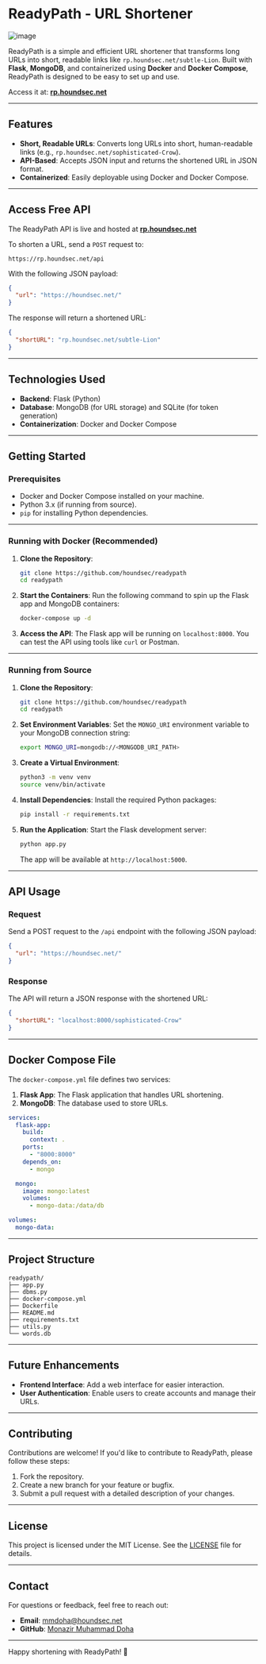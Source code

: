 # ReadyPath - URL Shortener

![image](https://github.com/user-attachments/assets/43735c0b-8572-40f2-928d-277e3750eafd)


ReadyPath is a simple and efficient URL shortener that transforms long URLs into short, readable links like `rp.houndsec.net/subtle-Lion`. Built with **Flask**, **MongoDB**, and containerized using **Docker** and **Docker Compose**, ReadyPath is designed to be easy to set up and use.

Access it at: **[rp.houndsec.net](https://rp.houndsec.net)** 

---

## Features
- **Short, Readable URLs**: Converts long URLs into short, human-readable links (e.g., `rp.houndsec.net/sophisticated-Crow`).
- **API-Based**: Accepts JSON input and returns the shortened URL in JSON format.
- **Containerized**: Easily deployable using Docker and Docker Compose.

---


## Access Free API 

The ReadyPath API is live and hosted at **[rp.houndsec.net](https://rp.houndsec.net)** 

To shorten a URL, send a `POST` request to:  
```
https://rp.houndsec.net/api
```
With the following JSON payload:
```json
{
  "url": "https://houndsec.net/"
}
```
The response will return a shortened URL:
```json
{
  "shortURL": "rp.houndsec.net/subtle-Lion"
}
```
 
 
---

## Technologies Used
- **Backend**: Flask (Python)
- **Database**: MongoDB (for URL storage) and SQLite (for token generation)
- **Containerization**: Docker and Docker Compose

---

## Getting Started

### Prerequisites
- Docker and Docker Compose installed on your machine.
- Python 3.x (if running from source).
- `pip` for installing Python dependencies.

---

### Running with Docker (Recommended)

1. **Clone the Repository**:
   ```bash
   git clone https://github.com/houndsec/readypath
   cd readypath
   ```

2. **Start the Containers**:
   Run the following command to spin up the Flask app and MongoDB containers:
   ```bash
   docker-compose up -d
   ```

3. **Access the API**:
   The Flask app will be running on `localhost:8000`. You can test the API using tools like `curl` or Postman.

---

### Running from Source

1. **Clone the Repository**:
   ```bash
   git clone https://github.com/houndsec/readypath
   cd readypath
   ```

2. **Set Environment Variables**:
   Set the `MONGO_URI` environment variable to your MongoDB connection string:
   ```bash
   export MONGO_URI=mongodb://<MONGODB_URI_PATH>
   ```

3. **Create a Virtual Environment**:
   ```bash
   python3 -m venv venv
   source venv/bin/activate
   ```

4. **Install Dependencies**:
   Install the required Python packages:
   ```bash
   pip install -r requirements.txt
   ```

5. **Run the Application**:
   Start the Flask development server:
   ```bash
   python app.py
   ```
   The app will be available at `http://localhost:5000`.

---

## API Usage

### Request
Send a POST request to the `/api` endpoint with the following JSON payload:
```json
{
  "url": "https://houndsec.net/"
}
```

### Response
The API will return a JSON response with the shortened URL:
```json
{
  "shortURL": "localhost:8000/sophisticated-Crow"
}
```

---

## Docker Compose File

The `docker-compose.yml` file defines two services:
1. **Flask App**: The Flask application that handles URL shortening.
2. **MongoDB**: The database used to store URLs.

```yaml
services:
  flask-app:
    build:
      context: .
    ports:
      - "8000:8000"
    depends_on:
      - mongo

  mongo:
    image: mongo:latest
    volumes:
      - mongo-data:/data/db

volumes:
  mongo-data:
```

---

## Project Structure
```
readypath/
├── app.py
├── dbms.py
├── docker-compose.yml
├── Dockerfile
├── README.md
├── requirements.txt
├── utils.py
└── words.db
```

---

## Future Enhancements
- **Frontend Interface**: Add a web interface for easier interaction.
- **User Authentication**: Enable users to create accounts and manage their URLs.

---

## Contributing
Contributions are welcome! If you'd like to contribute to ReadyPath, please follow these steps:
1. Fork the repository.
2. Create a new branch for your feature or bugfix.
3. Submit a pull request with a detailed description of your changes.

---

## License
This project is licensed under the MIT License. See the [LICENSE](LICENSE) file for details.

---

## Contact
For questions or feedback, feel free to reach out:
- **Email**: mmdoha@houndsec.net 
- **GitHub**: [Monazir Muhammad Doha](https://github.com/itsmmdoha)

---

Happy shortening with ReadyPath! 🚀

